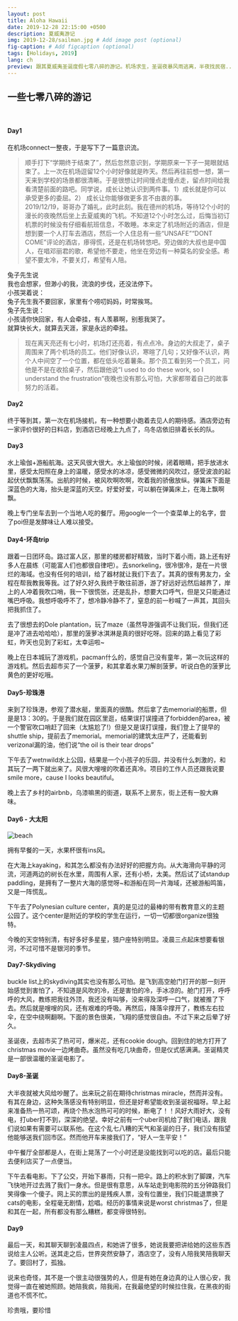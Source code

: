```yaml
---
layout: post
title: Aloha Hawaii
date: 2019-12-28 22:15:00 +0500
description: 夏威夷游记
img: 2019-12-28/sailman.jpg # Add image post (optional)
fig-caption: # Add figcaption (optional)
tags: [Holidays, 2019]
lang: ch
preview: 跟其夏威夷圣诞度假七零八碎的游记。机场求生，圣诞夜暴风雨逃离，半夜找民宿...经历了好些大风大浪；还有跳伞，kayak，吃到了好多好吃的。回想起那些天的天空大海，还是会向往呀。
---
```

## 一些七零八碎的游记
&nbsp;
#### Day1

在机场connect一整夜，于是写下了一篇意识流。
> 顺手打下“学期终于结束了”，然后忽然意识到，学期原来一下子一晃眼就结束了。上一次在机场逗留12个小时好像就是昨天。然后再往前想一想，第一天来到学校的场景都很清晰。于是很想让时间慢点走慢点走，留点时间给我看清楚前面的路吧。同学说，成长让她认识到两件事。1）成长就是你可以承受更多的委屈。2） 成长让你能够做更多言不由衷的事。<br />
2019/12/19，哥哥办了婚礼，此时此刻。我在德州的机场，等待12个小时的漫长的夜晚然后坐上去夏威夷的飞机。不知道12个小时怎么过，后悔当初订机票的时候没有仔细看航班信息，不敢睡。本来定了机场附近的酒店，但是想到要一个人打车去酒店，然后一个人住总有一些“UNSAFE”“DONT COME”评论的酒店，瘆得慌，还是在机场转悠吧。旁边做的大叔也是中国人，在唱邓丽君的歌，希望他不要走，他坐在旁边有一种莫名的安全感。希望不要太冷，不要关灯，希望有人陪。<br />
> <div align="center">
兔子先生说<br />
我也会想家，但渺小的我，流浪的步伐，还没法停下。<br />
小孩哭着说：<br />
兔子先生我不要回家，家里有个唠叨妈妈，时常挨骂。<br />
兔子先生说：<br />
小孩请你快回家，有人会牵挂，有人羡慕啊，别惹我哭了。<br />
就算快长大，就算去天涯，家是永远的牵挂。</div>
> 现在离天亮还有七小时，机场灯还亮着，有点点冷。身边的大叔走了，桌子周围来了两个机场的员工。他们好像认识，寒暄了几句；又好像不认识，两个人中间空了一个位置，都在低头吃着薯条。那个员工看到另一个员工，问他是不是在收拾桌子，然后跟他说“I used to do these work, so I understand the frustration”夜晚也没有那么可怕，大家都带着自己的故事努力的活着。


#### Day2

终于等到其，第一次在机场接机，有一种想要小跑着去见人的期待感。酒店旁边有一家评价很好的日料店，到酒店已经晚上九点了，乌冬店依旧排着长长的队。

#### Day3

水上瑜伽+游船航海。这天风很大很大。水上瑜伽的时候，闭着眼睛，把手放进水里，感受太阳照在身上的温暖，感受水的冰凉，感受微微的风吹过，感受波浪的起起伏伏飘飘荡荡。出航的时候，被风吹啊吹啊，吹着我的骄傲放纵。弹簧床下面是深蓝色的大海，抬头是深蓝的天空。好爱好爱，可以躺在弹簧床上，在海上飘啊飘。

晚上专门坐车去到一个当地人吃的餐厅。用google一个一个查菜单上的名字，尝了poi但是发酵味让人难以接受。

#### Day4-环岛trip

跟着一日团环岛。路过富人区，那里的楼房都好精致，当时下着小雨，路上还有好多人在晨练（可能富人们也都很自律吧）。去snorkeling，很冷很冷，是在一片很烂的海域。也没有任何的培训，给了器材就让我们下去了。其真的很有男友力，全程在帮我教我等我。过了好久好久我终于敢往前游，游了好远好远然后越界了，岸上的人冲着我吹口哨，我一下很慌张，还是乱扑，想要大口呼气，但是又只能通过嘴巴呼吸。我想呼吸呼不了，想冷静冷静不了，窒息的前一秒喊了一声其，其回头把我抓住了。

去了很想去的Dole plantation，玩了maze（虽然导游强调不让我们玩，但我们还是冲了进去哈哈哈），那里的菠萝冰淇淋是真的很好吃呀。回来的路上看见了彩虹，昨天也见到了彩虹，太幸运啦~

晚上在日本城玩了游戏机，pacman什么的，感觉自己没有童年，第一次玩这样的游戏机。然后去超市买了一个菠萝，和其拿着水果刀解剖菠萝。听说白色的菠萝比黄色的更好吃哦。

#### Day5-珍珠港

来到了珍珠港，参观了潜水艇，里面真的很酷。然后拿了去memorial的船票，但是是13：30的。于是我们就在园区里逛，结果误打误撞进了forbidden的area，被一个警官吹口哨赶了回来（太尴尬了!）但是又是误打误撞，我们登上了提早的shuttle ship，提前去了memorial。memorial的建筑太庄严了，还能看到verizonal漏的油，他们说“the oil is their tear drops”

下午去了wetnwild水上公园，结果是一个小孩子的乐园，并没有什么刺激的，和其玩了一两下就出来了。风很大嗖嗖的吹着还真冷。项目的工作人员还跟我说要smile more，cause I looks beautiful。

晚上去了乡村的airbnb，乌漆嘛黑的街道，联系不上房东，街上还有一股大麻味。

#### Day6 - 大太阳
![beach]({{site.baseurl}}/blog/assets/img/2019-12-28/hawaiiBeach.jpg)

拥有早餐的一天，水果杯很有ins风。

在大海上kayaking，和其怎么都没有办法好好的把握方向。从大海滑向平静的河流，河道两边的树长在水里，周围有人家，还有小桥，太美。然后试了试standup paddling，是拥有了一整片大海的感觉呀~和游船在同一片海域，还被游船鸣笛，又是一阵慌乱。

下午去了Polynesian culture center，真的是见过的最棒的带有教育意义的主题公园了。这个center是附近的学校的学生在运行，一切一切都很organize很独特。

今晚的天空特别清，有好多好多星星，猎户座特别明显。凌晨三点起床想要看银河，不过可惜不是银河的季节。

#### Day7-Skydiving

buckle list上的skydiving其实也没有那么可怕。是飞到高空舱门打开的那一刻开始感觉到害怕了，不知道是风吹的冷，还是害怕的冷，手冰凉的。舱门打开，呼呼呼的大风，教练把我往外顶，我还没有叫够，没来得及深呼一口气，就被推了下去。然后就是嗖嗖的风，还有艰难的呼吸。再然后，降落伞撑开了，教练左右拉伞，在空中绕啊翻啊。下面的景色很美，飞翔的感觉很自由。不过下来之后晕了好久。

圣诞夜，去超市买了热可可，爆米花，还有cookie dough。回到住的地方打开了christmas movie一边烤曲奇。虽然没有吃几块曲奇，但是仪式感满满。圣诞精灵是一部很温暖的圣诞电影了。

#### Day8-圣诞

大半夜就被大风给吵醒了。出来玩之前在期待christmas miracle，然而并没有。有其在身边，这种失落感没有特别明显，但还是好希望能收到圣诞祝福呀。早上起来准备热一热可颂，再烧个热水泡热可可的时候，断电了！！风好大雨好大，没有电，打uber打不到，深深的绝望。幸好之前有一个uber司机给了我们电话，跟我们说如果有需要可以联系他。在这个乱七八糟的天气和圣诞的日子，我们没有指望他能够送我们回市区。然而他开车来接我们了，“好人一生平安！”

中午餐厅全部都是人，在街上晃荡了一个小时还是没能找到可以吃的店。最后只能去便利店买了一点便当。

下午去看电影。下了公交，开始下暴雨，只有一把伞。路上的积水到了脚踝，汽车飞快地开过去溅了我们一身水。但是很有意思，从车站走到电影院的五分钟路我们笑得像一个傻子。网上买的票出的是残疾人票，没有位置坐，我们只能退票换了cats的电影，全程毫无剧情，尬唱。经历的事情来说是worst christmas了，但是和其在一起，所有都没有那么糟糕，都变得很特别。


#### Day9

最后一天，和其聊天聊到凌晨四点，和她讲了很多，她说我要把讲给她的这些东西说给主人公听。送其走之后，世界突然安静了，酒店空了，没有人陪我笑陪我聊天了。要回村了，孤独。

说来也奇怪，其不是一个很主动很强势的人，但是有她在身边真的让人很心安，我觉得一直在被她照顾。她陪我疯，陪我闹，在我最绝望的时候拉住我，在黑夜的街道也不慌不忙。

珍贵哦，要珍惜